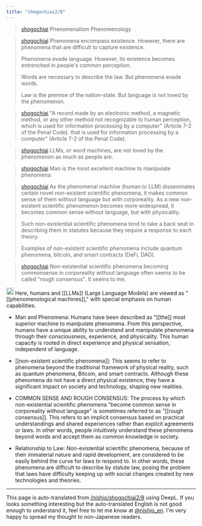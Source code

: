 ```yaml
---
title: "shogochiai2/8"
---
```


> [shogochiai](https://twitter.com/shogochiai/status/1755356581175451715) Phenomenalism
>  Phenomenology

> [shogochiai](https://twitter.com/shogochiai/status/1755360563876810963) Phenomena encompass existence. However, there are phenomena that are difficult to capture existence.
>
>  Phenomena evade language. However, its existence becomes entrenched in people's common perception.
>
>  Words are necessary to describe the law. But phenomena evade words.
>
>  Law is the premise of the nation-state. But language is not loved by the phenomenon.

> [shogochiai](https://twitter.com/shogochiai/status/1755360882455204030) "A record made by an electronic method, a magnetic method, or any other method not recognizable to human perception, which is used for information processing by a computer" (Article 7-2 of the Penal Code). that is used for information processing by a computer" (Article 7-2 of the Penal Code).

> [shogochiai](https://twitter.com/shogochiai/status/1755361358240235952) LLMs, or word machines, are not loved by the phenomenon as much as people are.

> [shogochiai](https://twitter.com/shogochiai/status/1755361479472374055) Man is the most excellent machine to manipulate phenomena.

> [shogochiai](https://twitter.com/shogochiai/status/1756287386387128345) As the phenomenal machine (human to LLM) disseminates certain novel non-existent scientific phenomena, it makes common sense of them without language but with corporeality. As a new non-existent scientific phenomenon becomes more widespread, it becomes common sense without language, but with physicality.
>
>  Such non-existential scientific phenomena tend to take a back seat in describing them in statutes because they require a response to each theory.
>
>  Examples of non-existent scientific phenomena include quantum phenomena, bitcoin, and smart contracts (DeFi, DAO).

> [shogochiai](https://twitter.com/shogochiai/status/1756305912267198868) Non-existential scientific phenomena becoming commonsense in corporeality without language often seems to be called "rough consensus". It seems to me.

<img src='https://scrapbox.io/api/pages/nishio-en/gpt/icon' alt='gpt.icon' height="19.5"/>
Here, humans and [[LLMs]] (Large Language Models) are viewed as "[[phenomenological machines]]," with special emphasis on human capabilities.

- Man and Phenomena: Humans have been described as "[[the]] most superior machine to manipulate phenomena. From this perspective, humans have a unique ability to understand and manipulate phenomena through their consciousness, experience, and physicality. This human capacity is rooted in direct experience and physical sensation, independent of language.

- [[non-existent scientific phenomena]]: This seems to refer to phenomena beyond the traditional framework of physical reality, such as quantum phenomena, Bitcoin, and smart contracts. Although these phenomena do not have a direct physical existence, they have a significant impact on society and technology, shaping new realities.

- COMMON SENSE AND ROUGH CONSENSUS: The process by which non-existential scientific phenomena "become common sense in corporeality without language" is sometimes referred to as "[[rough consensus]]. This refers to an implicit consensus based on practical understandings and shared experiences rather than explicit agreements or laws. In other words, people intuitively understand these phenomena beyond words and accept them as common knowledge in society.

- Relationship to Law: Non-existential scientific phenomena, because of their immaterial nature and rapid development, are considered to be easily behind the curve for laws to respond to. In other words, these phenomena are difficult to describe by statute law, posing the problem that laws have difficulty keeping up with social changes created by new technologies and theories.


---
This page is auto-translated from [/nishio/shogochiai2/8](https://scrapbox.io/nishio/shogochiai2/8) using DeepL. If you looks something interesting but the auto-translated English is not good enough to understand it, feel free to let me know at [@nishio_en](https://twitter.com/nishio_en). I'm very happy to spread my thought to non-Japanese readers.